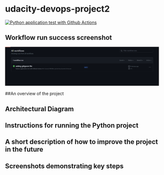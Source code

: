 # udacity-devops-project2

[![Python application test with Github Actions](https://github.com/laurisbertelsmann/udacity-devops-project2/actions/workflows/pythonapp.yml/badge.svg)](https://github.com/laurisbertelsmann/udacity-devops-project2/actions/workflows/pythonapp.yml)


## Workflow run success screenshot
 ![PortalWorkflow](./images/workflow-run-success.png)


##An overview of the project

## Architectural Diagram

## Instructions for running the Python project
## A short description of how to improve the project in the future
## Screenshots demonstrating key steps
